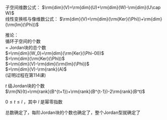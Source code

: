 子空间维数公式： $\rm{dim}(V)=\rm{dim}(U)+\rm{dim}(W)-\rm{dim}(U\cap W)$  
线性变换核与像维数公式： $\rm{dim}(V)=\rm{dim}(\rm{Ker}(\Phi))+\rm{dim}(\rm{Im}(\Phi))$  
  
推论：  
循环子空间的个数  
 $=$ Jordan块的总个数  
 $=\rm{dim}(W_0)=\rm{dim}(\rm{Ker}(\Phi-0I))$  
 $=\rm{dim}(\rm{Ker}(\Phi))$  
 $=\rm{dim}(V)-\rm{dim}(\rm{Im}(\Phi))$  
 $=\rm{dim}(V)-\rm{rank}(A)$  
(证明过程在第114课)  
  
 $t$ 级Jordan块的个数  
 $\rm{N}(t)=\rm{rank}(B^{t+1})+\rm{rank}(B^{t-1})-2\rm{rank}(B^t)$  
  
 $0\le t\le l$ ，其中 $l$ 是幂零指数  
  
总数确定了，每阶Jordan块的个数也确定了，整个Jordan型就确定了  
